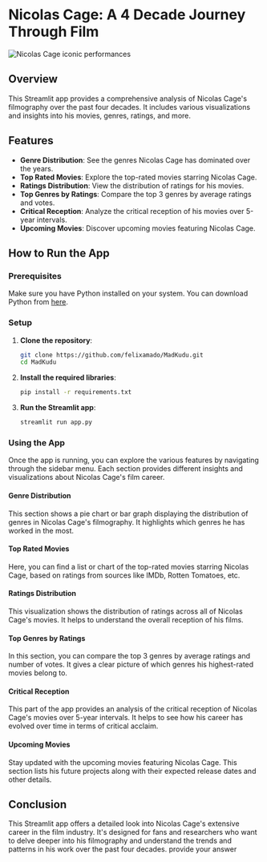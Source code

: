 # Nicolas Cage: A 4 Decade Journey Through Film

![Nicolas Cage iconic performances](https://m.media-amazon.com/images/M/MV5BMzY5YTYwODAtZjY4Yi00OGY5LTk0MTAtNWRhNDc1NWQ4ZGI1XkEyXkFqcGdeQXVyMTUzMTg2ODkz._V1_QL75_UX500_CR0,0,500,281_.jpg)

## Overview

This Streamlit app provides a comprehensive analysis of Nicolas Cage's filmography over the past four decades. It includes various visualizations and insights into his movies, genres, ratings, and more.

## Features

- **Genre Distribution**: See the genres Nicolas Cage has dominated over the years.
- **Top Rated Movies**: Explore the top-rated movies starring Nicolas Cage.
- **Ratings Distribution**: View the distribution of ratings for his movies.
- **Top Genres by Ratings**: Compare the top 3 genres by average ratings and votes.
- **Critical Reception**: Analyze the critical reception of his movies over 5-year intervals.
- **Upcoming Movies**: Discover upcoming movies featuring Nicolas Cage.

## How to Run the App

### Prerequisites

Make sure you have Python installed on your system. You can download Python from [here](https://www.python.org/downloads/).

### Setup

1. **Clone the repository**:
   ```sh
   git clone https://github.com/felixamado/MadKudu.git
   cd MadKudu
   
2. **Install the required libraries**:
   ```sh
   pip install -r requirements.txt
   ```

3. **Run the Streamlit app**:
   ```sh
   streamlit run app.py
   ```

### Using the App

Once the app is running, you can explore the various features by navigating through the sidebar menu. Each section provides different insights and visualizations about Nicolas Cage's film career.

#### Genre Distribution

This section shows a pie chart or bar graph displaying the distribution of genres in Nicolas Cage's filmography. It highlights which genres he has worked in the most.

#### Top Rated Movies

Here, you can find a list or chart of the top-rated movies starring Nicolas Cage, based on ratings from sources like IMDb, Rotten Tomatoes, etc.

#### Ratings Distribution

This visualization shows the distribution of ratings across all of Nicolas Cage's movies. It helps to understand the overall reception of his films.

#### Top Genres by Ratings

In this section, you can compare the top 3 genres by average ratings and number of votes. It gives a clear picture of which genres his highest-rated movies belong to.

#### Critical Reception

This part of the app provides an analysis of the critical reception of Nicolas Cage's movies over 5-year intervals. It helps to see how his career has evolved over time in terms of critical acclaim.

#### Upcoming Movies

Stay updated with the upcoming movies featuring Nicolas Cage. This section lists his future projects along with their expected release dates and other details.

## Conclusion

This Streamlit app offers a detailed look into Nicolas Cage's extensive career in the film industry. It's designed for fans and researchers who want to delve deeper into his filmography and understand the trends and patterns in his work over the past four decades.
provide your answer 
